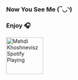 ### Now You See Me (‾◡◝)

### Enjoy 🎧

[<img src="https://i.scdn.co/image/3192cec3d51144c7a061848927f89983835c5480" alt="Mehdi Khoshnevisz Spotify Playing" width="100" height="100" />](https://open.spotify.com/track/1Wtkyt6n7BtcHJjFpiqBGI)
